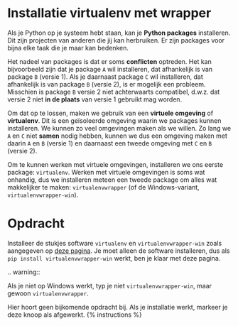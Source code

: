 # Installatie virtualenv met wrapper
Als je Python op je systeem hebt staan, kan je **Python packages** installeren. Dit zijn projecten van anderen die jij kan herbruiken. Er zijn packages voor bijna elke taak die je maar kan bedenken.

Het nadeel van packages is dat er soms **conflicten** optreden. Het kan bijvoorbeeld zijn dat je package `A` wil installeren, dat afhankelijk is van package `B` (versie 1). Als je daarnaast package `C` wil installeren, dat afhankelijk is van package `B` (versie 2), is er mogelijk een probleem. Misschien is package `B` versie 2 niet achterwaarts compatibel, d.w.z. dat versie 2 niet **in de plaats** van versie 1 gebruikt mag worden.

Om dat op te lossen, maken we gebruik van een **virtuele omgeving** of **virtualenv**. Dit is een geïsoleerde omgeving waarin we packages kunnen installeren. We kunnen zo veel omgevingen maken als we willen. Zo lang we `A` en `C` niet **samen** nodig hebben, kunnen we dus een omgeving maken met daarin `A` en `B` (versie 1) en daarnaast een tweede omgeving met `C` en `B` (versie 2).

Om te kunnen werken met virtuele omgevingen, installeren we ons eerste package: `virtualenv`. Werken met virtuele omgevingen is soms wat onhandig, dus we installeren meteen een tweede package om alles wat makkelijker te maken: `virtualenvwrapper` (of de Windows-variant, `virtualenvwrapper-win`).

# Opdracht
Installeer de stukjes software `virtualenv` en `virtualenvwrapper-win` zoals aangegeven op [deze pagina](https://timmyreilly.azurewebsites.net/python-pip-virtualenv-installation-on-windows/). Je moet alleen de software installeren, dus als `pip install virtualenvwrapper-win` werkt, ben je klaar met deze pagina.

.. warning::

   Als je niet op Windows werkt, typ je niet `virtualenvwrapper-win`, maar gewoon `virtualenvwrapper`.

Hier hoort geen bijkomende opdracht bij. Als je installatie werkt, markeer je deze knoop als afgewerkt.
{% instructions %}
